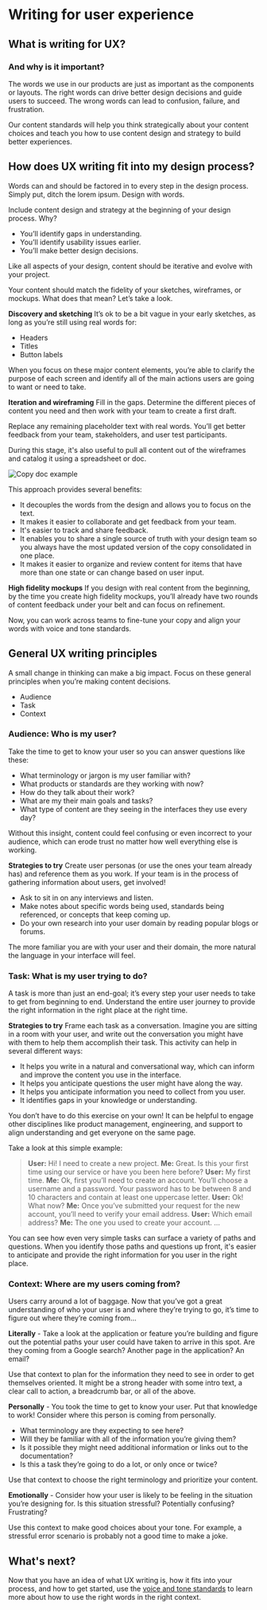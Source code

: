 # Writing for user experience

## What is writing for UX?
### And why is it important?
The words we use in our products are just as important as the components or layouts. The right words can drive better design decisions and guide users to succeed. The wrong words can lead to confusion, failure, and frustration.

Our content standards will help you think strategically about your content choices and teach you how to use content design and strategy to build better experiences.

## How does UX writing fit into my design process?
Words can and should be factored in to every step in the design process. Simply put, ditch the lorem ipsum. Design with words.

Include content design and strategy at the beginning of your design process. Why?
* You’ll identify gaps in understanding.
* You’ll identify usability issues earlier.
* You’ll make better design decisions.

Like all aspects of your design, content should be iterative and evolve with your project.

Your content should match the fidelity of your sketches, wireframes, or mockups. What does that mean? Let’s take a look.

**Discovery and sketching**
It’s ok to be a bit vague in your early sketches, as long as you’re still using real words for:
* Headers
* Titles
* Button labels

When you focus on these major content elements, you’re able to clarify the purpose of each screen and identify all of the main actions users are going to want or need to take.

**Iteration and wireframing**
Fill in the gaps. Determine the different pieces of content you need and then work with your team to create a first draft.

Replace any remaining placeholder text with real words. You’ll get better feedback from your team, stakeholders, and user test participants.

During this stage, it's also useful to pull all content out of the wireframes and catalog it using a spreadsheet or doc.

![Copy doc example](/img/copydoc.png)

This approach provides several benefits:
* It decouples the words from the design and allows you to focus on the text.
* It makes it easier to collaborate and get feedback from your team.
* It's easier to track and share feedback.
* It enables you to share a single source of truth with your design team so you always have the most updated version of the copy consolidated in one place.
* It makes it easier to organize and review content for items that have more than one state or can change based on user input.

**High fidelity mockups**
If you design with real content from the beginning, by the time you create high fidelity mockups, you’ll already have two rounds of content feedback under your belt and can focus on refinement.

Now, you can work across teams to fine-tune your copy and align your words with voice and tone standards.

## General UX writing principles
A small change in thinking can make a big impact. Focus on these general principles when you’re making content decisions.

* Audience
* Task
* Context

### Audience: Who is my user?
Take the time to get to know your user so you can answer questions like these:

* What terminology or jargon is my user familiar with?
* What products or standards are they working with now?
* How do they talk about their work?
* What are my their main goals and tasks?
* What type of content are they seeing in the interfaces they use every day?

Without this insight, content could feel confusing or even incorrect to your audience, which can erode trust no matter how well everything else is working.

**Strategies to try**
Create user personas (or use the ones your team already has) and reference them as you work. If your team is in the process of gathering information about users, get involved!

* Ask to sit in on any interviews and listen.
* Make notes about specific words being used, standards being referenced, or concepts that keep coming up.
* Do your own research into your user domain by reading popular blogs or forums.

The more familiar you are with your user and their domain, the more natural the language in your interface will feel.

### Task: What is my user trying to do?
A task is more than just an end-goal; it’s every step your user needs to take to get from beginning to end. Understand the entire user journey to provide the right information in the right place at the right time.

**Strategies to try**
Frame each task as a conversation. Imagine you are sitting in a room with your user, and write out the conversation you might have with them to help them accomplish their task. This activity can help in several different ways:
* It helps you write in a natural and conversational way, which can inform and improve the content you use in the interface.
* It helps you anticipate questions the user might have along the way.
* It helps you anticipate information you need to collect from you user.
* It identifies gaps in your knowledge or understanding.

You don’t have to do this exercise on your own! It can be helpful to engage other disciplines like product management, engineering, and support to align understanding and get everyone on the same page.

Take a look at this simple example:

>**User:** Hi! I need to create a new project.
**Me:** Great. Is this your first time using our service or have you been here before?
**User:** My first time.
**Me:** Ok, first you’ll need to create an account. You’ll choose a username and a password. Your password has to be between 8 and 10 characters and contain at least one uppercase letter.
**User:** Ok! What now?
**Me:** Once you’ve submitted your request for the new account, you’ll need to verify your email address.
**User:** Which email address?
**Me:** The one you used to create your account.
…

You can see how even very simple tasks can surface a variety of paths and questions. When you identify those paths and questions up front, it's easier to anticipate and provide the right information for you user in the right place.

### Context: Where are my users coming from?
Users carry around a lot of baggage. Now that you’ve got a great understanding of who your user is and where they’re trying to go, it’s time to figure out where they’re coming from...

**Literally** - Take a look at the application or feature you’re building and figure out the potential paths your user could have taken to arrive in this spot. Are they coming from a Google search? Another page in the application? An email?

Use that context to plan for the information they need to see in order to get themselves oriented. It might be a strong header with some intro text, a clear call to action, a breadcrumb bar, or all of the above.

**Personally** - You took the time to get to know your user. Put that knowledge to work! Consider where this person is coming from personally.
* What terminology are they expecting to see here?
* Will they be familiar with all of the information you’re giving them?
* Is it possible they might need additional information or links out to the documentation?
* Is this a task they’re going to do a lot, or only once or twice?

Use that context to choose the right terminology and prioritize your content.

**Emotionally** - Consider how your user is likely to be feeling in the situation you’re designing for. Is this situation stressful? Potentially confusing? Frustrating?

Use this context to make good choices about your tone. For example, a stressful error scenario is probably not a good time to make a joke.

## What's next?
Now that you have an idea of what UX writing is, how it fits into your process, and how to get started, use the [voice and tone standards](grammarandterminology.md) to learn more about how to use the right words in the right context.
